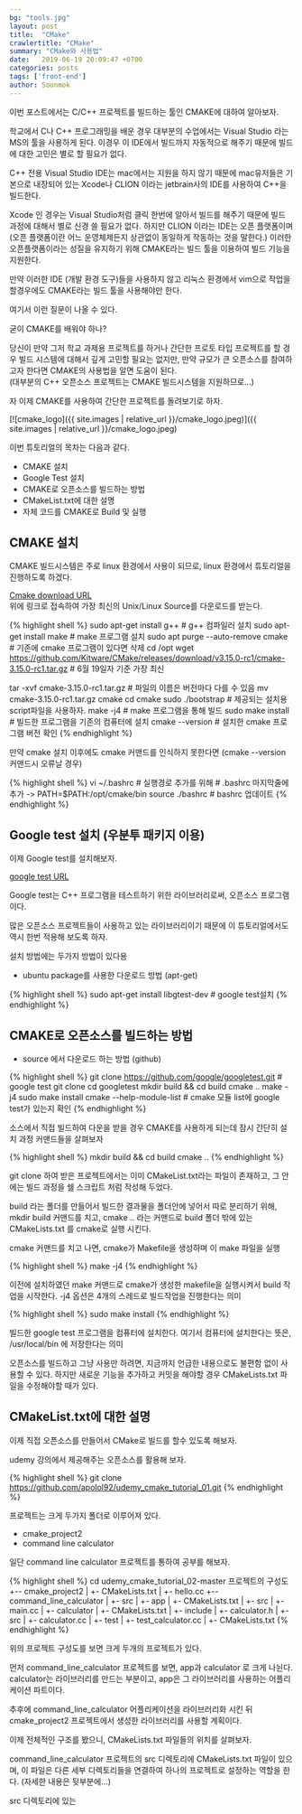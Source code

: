 ```yaml
---
bg: "tools.jpg"
layout: post
title:  "CMake"
crawlertitle: "CMake"
summary: "CMake와 사용법"
date:   2019-06-19 20:09:47 +0700
categories: posts
tags: ['front-end']
author: Soonmok
---
```

이번 포스트에서는 C/C++ 프로젝트를 빌드하는 툴인 CMAKE에 대하여 알아보자.

학교에서 C나 C++ 프로그래밍을 배운 경우 대부분의 수업에서는 Visual Studio 라는 MS의 툴을 사용하게 된다. 이경우 이 IDE에서 빌드까지 자동적으로 해주기 때문에 빌드에 대한 고민은 별로 할 필요가 없다.

C++ 전용 Visual Studio IDE는 mac에서는 지원을 하지 않기 때문에 mac유저들은 기본으로 내장되어 있는 Xcode나 CLION 이라는 jetbrain사의 IDE를 사용하여 C++을 빌드한다. 

Xcode 인 경우는 Visual Studio처럼 클릭 한번에 알아서 빌드를 해주기 때문에 빌드 과정에 대해서 별로 신경 쓸 필요가 없다. 하지만 CLION 이라는 IDE는 오픈 플랫폼이며 (오픈 플랫폼이란 어느 운영체제든지 상관없이 동일하게 작동하는 것을 말한다.) 이러한 오픈플랫폼이라는 성질을 유지하기 위해 CMAKE라는 빌드 툴을 이용하여 빌드 기능을 지원한다.

만약 이러한 IDE (개발 환경 도구)들을 사용하지 않고 리눅스 환경에서 vim으로 작업을 할경우에도 CMAKE라는 빌드 툴을 사용해야만 한다.

여기서 이런 질문이 나올 수 있다.

굳이 CMAKE를 배워야 하나?

당신이 만약 그저 학교 과제용 프로젝트를 하거나 간단한 프로토 타입 프로젝트를 할 경우 빌드 시스템에 대해서 깊게 고민할 필요는 없지만, 만약 규모가 큰 오픈소스를 참여하고자 한다면 CMAKE의 사용법을 알면 도움이 된다. <br />
(대부분의 C++ 오픈소스 프로젝트는 CMAKE 빌드시스템을 지원하므로...)

자 이제 CMAKE를 사용하여 간단한 프로젝트를 돌려보기로 하자.

[![cmake_logo]({{ site.images | relative_url }}/cmake_logo.jpeg)]({{ site.images | relative_url }}/cmake_logo.jpeg)

이번 튜토리얼의 목차는 다음과 같다.

- CMAKE 설치
- Google Test 설치
- CMAKE로 오픈소스를 빌드하는 방법
- CMakeList.txt에 대한 설명
- 자체 코드를 CMAKE로 Build 및 실행

## CMAKE 설치

CMAKE 빌드시스템은 주로 linux 환경에서 사용이 되므로, linux 환경에서 튜토리얼을 진행하도록 하겠다.

[Cmake download URL](https://cmake.org/download/) <br />
위에 링크로 접속하여 가장 최신의 Unix/Linux Source를 다운로드를 받는다.

{% highlight shell %}
sudo apt-get install g++ # g++ 컴파일러 설치
sudo apt-get install make # make 프로그램 설치
sudo apt purge --auto-remove cmake # 기존에 cmake 프로그램이 있다면 삭제
cd /opt
wget https://github.com/Kitware/CMake/releases/download/v3.15.0-rc1/cmake-3.15.0-rc1.tar.gz   # 6월 19일자 기준 가장 최신

tar -xvf cmake-3.15.0-rc1.tar.gz # 파일의 이름은 버전마다 다를 수 있음
mv cmake-3.15.0-rc1.tar.gz cmake 
cd cmake
sudo ./bootstrap   # 제공되는 설치용 script파일을 사용하자.
make -j4 # make 프로그램을 통해 빌드
sudo make install # 빌드한 프로그램을 기존의 컴퓨터에 설치
cmake --version  # 설치한 cmake 프로그램 버전 확인
{% endhighlight %}

만약 cmake 설치 이후에도 cmake 커맨드를 인식하지 못한다면 (cmake --version 커맨드시 오류날 경우)

{% highlight shell %}
    vi ~/.bashrc # 실행경로 추가를 위해
    # .bashrc 마지막줄에 추가 -> PATH=$PATH:/opt/cmake/bin
    source ./bashrc  # bashrc 업데이트
{% endhighlight %}

## Google test 설치 (우분투 패키지 이용)

이제 Google test를 설치해보자.

[google test URL](https://github.com/google/googletest)

Google test는 C++ 프로그램을 테스트하기 위한 라이브러리로써, 오픈소스 프로그램이다.

많은 오픈소스 프로젝트들이 사용하고 있는 라이브러리이기 때문에 이 튜토리얼에서도 역시 한번 적용해 보도록 하자.

설치 방법에는 두가지 방법이 있다용
- ubuntu package를 사용한 다운로드 방법 (apt-get)

{% highlight shell %}
    sudo apt-get install libgtest-dev # google test설치
{% endhighlight %}

## CMAKE로 오픈소스를 빌드하는 방법

- source 에서 다운로드 하는 방법 (github)

{% highlight shell %}
    git clone https://github.com/google/googletest.git # google test git clone
    cd googletest
    mkdir build && cd build
    cmake ..
    make -j4
    sudo make install
    cmake --help-module-list # cmake 모듈 list에 google test가 있는지 확인
{% endhighlight %}

소스에서 직접 빌드하여 다운을 받을 경우 CMAKE를 사용하게 되는데 잠시 간단히 설치 과정 커맨드들을 살펴보자

{% highlight shell %}
    mkdir build && cd build
    cmake ..
{% endhighlight %}

git clone 하여 받은 프로젝트에서는 이미 CMakeList.txt라는 파일이 존재하고, 그 안에는 빌드 과정을 쉘 스크립트 처럼 작성해 두었다. 

build 라는 폴더를 만들어서 빌드한 결과물을 폴더안에 넣어서 따로 분리하기 위해, mkdir build 커맨드를 치고, cmake .. 라는 커맨드로 build 폴더 밖에 있는 CMakeLists.txt 를 cmake로 실행 시킨다.

cmake 커맨드를 치고 나면, cmake가 Makefile을 생성하며 이 make 파일을 실행

{% highlight shell %}
    make -j4
{% endhighlight %}

이전에 설치하였던 make 커맨드로 cmake가 생성한 makefile을 실행시켜서 build 작업을 시작한다.
-j4 옵션은 4개의 스레드로 빌드작업을 진행한다는 의미

{% highlight shell %}
    sudo make install
{% endhighlight %}

빌드한 google test 프로그램을 컴퓨터에 설치한다. 여기서 컴퓨터에 설치한다는 뜻은, /usr/local/bin 에 저장한다는 의미

오픈소스를 빌드하고 그냥 사용만 하려면, 지금까지 언급한 내용으로도 불편함 없이 사용할 수 있다. 하지만 새로운 기능을 추가하고 커밋을 해야할 경우 CMakeLists.txt 파일을 수정해야할 때가 있다.

## CMakeList.txt에 대한 설명

이제 직접 오픈소스를 만들어서 CMake로 빌드를 할수 있도록 해보자.

udemy 강의에서 제공해주는 오픈소스를 활용해 보자.

{% highlight shell %}
    git clone https://github.com/apolol92/udemy_cmake_tutorial_01.git
{% endhighlight %}

프로젝트는 크게 두가지 폴더로 이루어져 있다.

- cmake_project2
- command line calculator

일단 command line calculator 프로젝트를 통하여 공부를 해보자.

{% highlight shell %}
    cd udemy_cmake_tutorial_02-master
    프로젝트의 구성도
    +-- cmake_project2
    |   +- CMakeLists.txt
    |   +- hello.cc
    +-- command_line_calculator
    |   +- src
    |       +- app
    |           +- CMakeLists.txt
    |           +- src
    |               +- main.cc
    |       +- calculator
    |           +- CMakeLists.txt
    |           +- include
    |               +- calculator.h
    |           +- src
    |               +- calculator.cc
    |           +- test
    |               +- test_calculator.cc
    |       +- CMakeLists.txt
{% endhighlight %}

위의 프로젝트 구성도를 보면 크게 두개의 프로젝트가 있다.

먼저 command_line_calculator 프로젝트를 보면, app과 calculator 로 크게 나뉜다.
calculator는 라이브러리를 만드는 부분이고, app은 그 라이브러리를 사용하는 어플리케이션 파트이다.

추후에 command_line_calculator 어플리케이션을 라이브러리화 시킨 뒤 cmake_project2 프로젝트에서 생성한 라이브러리를 사용할 계획이다.

이제 전체적인 구조를 봤으니, CMakeLists.txt 파일들의 위치를 살펴보자.

command_line_calculator 프로젝트의 src 디렉토리에 CMakeLists.txt 파일이 있으며, 이 파일은 다른 세부 디렉토리들을 연결하여 하나의 프로젝트로 설정하는 역할을 한다. (자세한 내용은 뒷부분에...)

src 디렉토리에 있는 